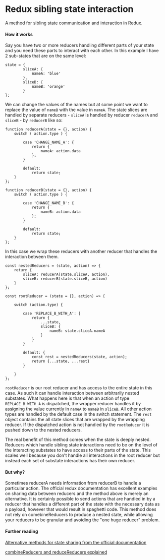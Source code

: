 # Redux sibling state interaction
A method for sibling state communication and interaction in Redux.

#### How it works
Say you have two or more reducers handling different parts of your state and you need these parts to interact with each other. In this example I have 2 sub-states that are on the same level:

````
state = {
        sliceA: {
            nameA: 'blue'
        },
        sliceB: {
            nameB: 'orange'
        }
};
````

We can change the values of the names but at some point we want to replace the value of `nameB` with the value in `nameA`. The state slices are handled by separate reducers -
`sliceA` is handled by reducer `reducerA` and `sliceB` - by `reducerB` like so:

````
function reducerA(state = {}, action) {
	switch ( action.type ) {
	
		case 'CHANGE_NAME_A': {
			return {
				nameA: action.data
			};
		}
		
		default:
			return state;
	}
};

function reducerB(state = {}, action) {
	switch ( action.type ) {
	
		case 'CHANGE_NAME_B': {
			return {
				nameB: action.data
			};
		}
		
		default:
			return state;
	}
};
````

In this case we wrap these reducers with another reducer that handles the interaction between them.

````
const nestedReducers = (state, action) => {
	return {
		sliceA: reducerA(state.sliceA, action),
		sliceB: reducerB(state.sliceB, action)
	}
};

const rootReducer = (state = {}, action) => {

	switch (action.type) {

		case 'REPLACE_B_WITH_A': {
			return {
				...state,
				sliceB: {
					nameB: state.sliceA.nameA
				}
			}
		}

		default: {
			const rest = nestedReducers(state, action);
			return {...state, ...rest}
		}

	}
};
````

`rootReducer` is our root reducer and has access to the entire state in this case. As such it can handle interaction between arbitrarily nested substates. What happens here is that when
an action of type `REPLACE_B_WITH_A` is dispatched, the wrapper reducer handles it by assigning the value currently in `nameA` to `nameB` in `sliceB`. All other action types are handled by the default
case in the switch statement. The `rest` object contains the all state slices that are wrapped by the wrapping reducer. If the dispatched action is not handled by the `rootReducer` it is pushed down
to the nested reducers.

The real benefit of this method comes when the state is deeply nested. Reducers which handle sibling state interactions need to be on the level of the interacting substates to have access to their 
parts of the state. This scales well because you don't handle all interactions in the root reducer but instead each set of substate interactions has their own reducer.

#### But why?
Sometimes reducerA needs information from reducerB to handle a particular action. The official redux documentation has excellent examples on sharing data between reducers and the method above is 
merely an alternative. It is certainly possible to send actions that are handled in by a reducer that handles a different part of the state with the necessary data as a payload, 
however that would result in spaghetti code. This method does not rely on comebineReducers to produce a nested state, while allowing your reducers to be granular and avoiding 
the "one huge reducer" problem.

#### Further reading

[Alternative methods for state sharing from the official documentation](https://redux.js.org/recipes/structuringreducers/beyondcombinereducers)

[combineReducers and reduceReducers explained](https://stackoverflow.com/questions/38652789/correct-usage-of-reduce-reducers/44371190#44371190)